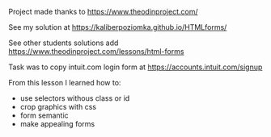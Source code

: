 Project made thanks to https://www.theodinproject.com/

See my solution at https://kaliberpoziomka.github.io/HTMLforms/

See other students solutions add https://www.theodinproject.com/lessons/html-forms

Task was to copy intuit.com login form at https://accounts.intuit.com/signup

From this lesson I learned how to:
- use selectors withous class or id
- crop graphics with css
- form semantic
- make appealing forms
